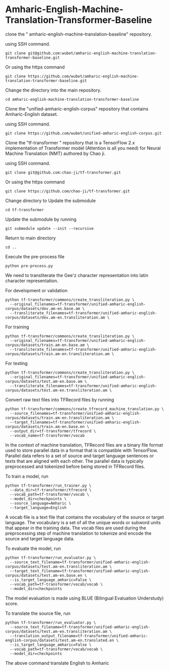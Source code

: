 # Amharic-English-Machine-Translation-Transformer-Baseline

clone the " 
amharic-english-machine-translation-baseline" repository.

using SSH command.

```buildoutcfg
git clone git@github.com:wubet/amharic-english-machine-translation-transformer-baseline.git
```
Or using the https command
```buildoutcfg
git clone https://github.com/wubet/amharic-english-machine-translation-transformer-baseline.git
```
Change the directory into the main repository.
```buildoutcfg
cd amharic-english-machine-translation-transformer-baseline
```
Clone the "unified-amharic-english-corpus" repository that contains Amharic-English dataset.

using SSH command.
```buildoutcfg
git clone https://github.com/wubet/unified-amharic-english-corpus.git
```

Clone the "tf-transformer
" repository that is a TensorFlow 2.x implementation of Transformer model (Attention is all you need) for Neural Machine Translation (NMT) authored by Chao ji.

using SSH command.
```buildoutcfg
git clone git@github.com:chao-ji/tf-transformer.git
```
Or using the https command
```buildoutcfg
git clone https://github.com/chao-ji/tf-transformer.git
```
Change directory to Update the submodule
```buildoutcfg
cd tf-transformer
```
Update the submodule by running
```buildoutcfg
git submodule update --init --recursive
```
Return to main directory
```buildoutcfg
cd ..
```

Execute the pre-process file
```buildoutcfg
python pre-process.py
```

We need to transliterate the Gee'z character representation into latin character representation.

For development or validation
```buildoutcfg
python tf-transformer/commons/create_transliteration.py \
  --original_filenames=tf-transformer/unified-amharic-english-corpus/datasets/dev.am-en.base.am \
  --transliterate_filenames=tf-transformer/unified-amharic-english-corpus/datasets/dev.am-en.transliteration.am \
```

For training
```buildoutcfg
python tf-transformer/commons/create_transliteration.py \
  --original_filenames=tf-transformer/unified-amharic-english-corpus/datasets/train.am-en.base.am \
  --transliterate_filenames=tf-transformer/unified-amharic-english-corpus/datasets/train.am-en.transliteration.am \
```

For testing
```buildoutcfg
python tf-transformer/commons/create_transliteration.py \
  --original_filenames=tf-transformer/unified-amharic-english-corpus/datasets/test.am-en.base.am \
  --transliterate_filenames=tf-transformer/unified-amharic-english-corpus/datasets/test.am-en.transliteration.am \
```

Convert raw text files into TFRecord files by running
```buildoutcfg
python tf-transformer/commons/create_tfrecord_machine_translation.py \
  --source_filenames=tf-transformer/unified-amharic-english-corpus/datasets/train.am-en.transliteration.am \
  --target_filenames=tf-transformer/unified-amharic-english-corpus/datasets/train.am-en.base.en \
  --output_dir=tf-transformer/tfrecord \
  --vocab_name=tf-transformer/vocab
```

In the context of machine translation, TFRecord files are a binary file format used to store parallel data in a format that is compatible with TensorFlow. Parallel data refers to a set of source and target language sentences or texts that are aligned with each other. The parallel data is typically preprocessed and tokenized before being stored in TFRecord files. 

To train a model, run
```buildoutcfg
python tf-transformer/run_trainer.py \
  --data_dir=tf-transformer/tfrecord \
  --vocab_path=tf-transformer/vocab \
  --model_dir=checkpoints \
  --source_language=Amharic \
  --target_language=English
```

A vocab file is a text file that contains the vocabulary of the source or target language. The vocabulary is a set of all the unique words or subword units that appear in the training data. The vocab files are used during the preprocessing step of machine translation to tokenize and encode the source and target language data.

To evaluate the model, run
```buildoutcfg
python tf-transformer/run_evaluator.py \
  --source_text_filename=tf-transformer/unified-amharic-english-corpus/datasets/test.am-en.transliteration.am \
  --target_text_filename=tf-transformer/unified-amharic-english-corpus/datasets/test.am-en.base.en \
  --is_target_language_amharic=False \
  --vocab_path=tf-transformer/vocab/vocab \
  --model_dir=checkpoints 
```
The model evaluation is made using BLUE (Bilingual Evaluation Understudy) score.

To translate the source file, run
```buildoutcfg
python tf-transformer/run_evaluator.py \
  --source_text_filename=tf-transformer/unified-amharic-english-corpus/datasets/test.am-en.transliteration.am \
  --translation_output_filename=tf-transformer/unified-amharic-english-corpus/datasets/test.am-en.translated.en \
  --is_target_language_amharic=False \
  --vocab_path=tf-transformer/vocab/vocab \
  --model_dir=checkpoints 
```
The above command translate English to Amharic